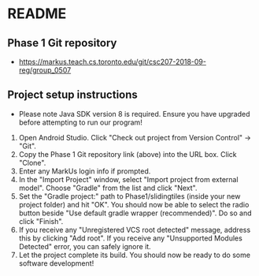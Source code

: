 # README

## Phase 1 Git repository
* https://markus.teach.cs.toronto.edu/git/csc207-2018-09-reg/group_0507

## Project setup instructions

* Please note Java SDK version 8 is required. Ensure you have upgraded before attempting to run our program!

1. Open Android Studio. Click "Check out project from Version Control" -> "Git".
2. Copy the Phase 1 Git repository link (above) into the URL box. Click "Clone".
3. Enter any MarkUs login info if prompted.
4. In the "Import Project" window, select "Import project from external model". Choose "Gradle" from the list and click "Next".
5. Set the "Gradle project:" path to Phase1/slidingtiles (inside your new project folder) and hit "OK". You should now be able to select the radio button beside "Use default gradle wrapper (recommended)". Do so and click "Finish".
6. If you receive any "Unregistered VCS root detected" message, address this by clicking "Add root". If you receive any "Unsupported Modules Detected" error, you can safely ignore it.
7. Let the project complete its build. You should now be ready to do some software development!